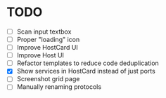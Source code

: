TODO
=======

* [ ] Scan input textbox
* [ ] Proper "loading" icon
* [ ] Improve HostCard UI
* [ ] Improve Host UI
* [ ] Refactor templates to reduce code deduplication
* [X] Show services in HostCard instead of just ports
* [ ] Screenshot grid page
* [ ] Manually renaming protocols